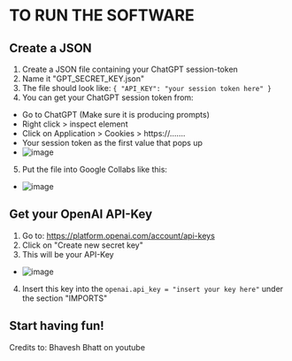 # TO RUN THE SOFTWARE

## Create a JSON 
1) Create a JSON file containing your ChatGPT session-token 
2) Name it "GPT_SECRET_KEY.json"
3) The file should look like: `{ "API_KEY": "your session token here" }`
4) You can get your ChatGPT session token from:
  - Go to ChatGPT (Make sure it is producing prompts)
  - Right click > inspect element
  - Click on Application > Cookies > https://.......
  - Your session token as the first value that pops up
  - ![image](https://user-images.githubusercontent.com/80972386/227776185-74947a22-77f7-4413-b257-7ed4fa520fce.png)
5) Put the file into Google Collabs like this: 
  - ![image](https://user-images.githubusercontent.com/80972386/227776965-c8124a2b-a1a1-473d-8547-14a20ab8e7de.png)


## Get your OpenAI API-Key 
1) Go to: https://platform.openai.com/account/api-keys
2) Click on "Create new secret key" 
3) This will be your API-Key
  - ![image](https://user-images.githubusercontent.com/80972386/227776824-b84abaff-c51c-4787-8130-69b47e5e71ed.png)
4) Insert this key into the `openai.api_key = "insert your key here"` under the section "IMPORTS"

## Start having fun! 
Credits to: Bhavesh Bhatt on youtube


